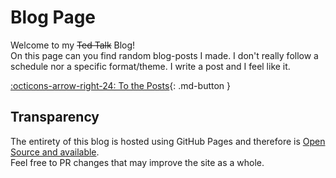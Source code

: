 [source]: https://github.com/Andre601/blog

# Blog Page
Welcome to my ~~Ted Talk~~ Blog!  
On this page can you find random blog-posts I made. I don't really follow a schedule nor a specific format/theme. I write a post and I feel like it.

[:octicons-arrow-right-24: To the Posts](posts){: .md-button }

## Transparency
The entirety of this blog is hosted using GitHub Pages and therefore is [Open Source and available][source].  
Feel free to PR changes that may improve the site as a whole.
